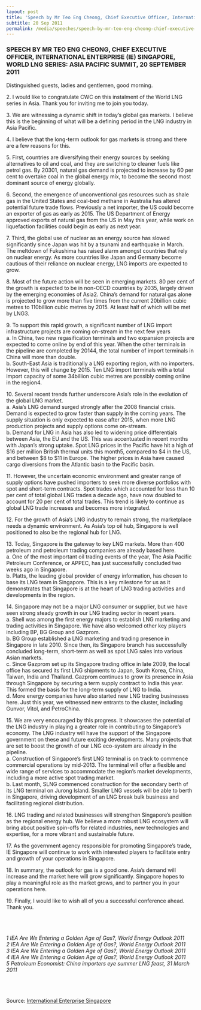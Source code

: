 ```yaml
---
layout: post
title: 'Speech by Mr Teo Eng Cheong, Chief Executive Officer, International Enterprise (IE) Singapore, World LNG Series: Asia Pacific Summit, 20 September 2011'
subtitle: 20 Sep 2011
permalink: /media/speeches/speech-by-mr-teo-eng-cheong-chief-executive-officer-international-enterprise-(ie)-singapore-world-lng-series-asia-pacific-summit-20-september-2011
---
```


### SPEECH BY MR TEO ENG CHEONG, CHIEF EXECUTIVE OFFICER, INTERNATIONAL ENTERPRISE (IE) SINGAPORE, WORLD LNG SERIES: ASIA PACIFIC SUMMIT, 20 SEPTEMBER 2011

Distinguished guests, ladies and gentlemen, good morning.

2.&nbsp;I would like to congratulate CWC on this instalment of the World LNG series in Asia. Thank you for inviting me to join you today.

3.&nbsp;We are witnessing a dynamic shift in today’s global gas markets. I believe this is the beginning of what will be a defining period in the LNG industry in Asia Pacific.

4.&nbsp;I believe that the long-term outlook for gas markets is strong and there are a few reasons for this.

5.&nbsp;First, countries are diversifying their energy sources by seeking alternatives to oil and coal, and they are switching to cleaner fuels like petrol gas. By 20301, natural gas demand is projected to increase by 60 per cent to overtake coal in the global energy mix, to become the second most dominant source of energy globally.

6.&nbsp;Second, the emergence of unconventional gas resources such as shale gas in the United States and coal-bed methane in Australia has altered potential future trade flows. Previously a net importer, the US could become an exporter of gas as early as 2015. The US Department of Energy approved exports of natural gas from the US in May this year, while work on liquefaction facilities could begin as early as next year.

7.&nbsp;Third, the global use of nuclear as an energy source has slowed significantly since Japan was hit by a tsunami and earthquake in March. The meltdown of Fukushima has raised alarm amongst countries that rely on nuclear energy. As more countries like Japan and Germany become cautious of their reliance on nuclear energy, LNG imports are expected to grow.

8.&nbsp;Most of the future action will be seen in emerging markets. 80 per cent of the growth is expected to be in non-OECD countries by 2035, largely driven by the emerging economies of Asia2. China’s demand for natural gas alone is projected to grow more than five times from the current 20billion cubic metres to 110billion cubic metres by 2015. At least half of which will be met by LNG3.

9.&nbsp;To support this rapid growth, a significant number of LNG import infrastructure projects are coming on-stream in the next few years  
a.&nbsp;In China, two new regasification terminals and two expansion projects are expected to come online by end of this year. When the other terminals in the pipeline are completed by 20144, the total number of import terminals in China will more than double.  
b.&nbsp;South-East Asia is traditionally a LNG exporting region, with no importers. However, this will change by 2015. Ten LNG import terminals with a total import capacity of some 34billion cubic metres are possibly coming online in the region4.

10.&nbsp;Several recent trends further underscore Asia’s role in the evolution of the global LNG market.  
a.&nbsp;Asia’s LNG demand surged strongly after the 2008 financial crisis. Demand is expected to grow faster than supply in the coming years. The supply situation is only expected to ease after 2015, when more LNG production projects and supply options come on-stream.  
b.&nbsp;Demand for LNG in Asia has also led to widening price differentials between Asia, the EU and the US. This was accentuated in recent months with Japan’s strong uptake. Spot LNG prices in the Pacific have hit a high of $16 per million British thermal units this month5, compared to $4 in the US, and between $8 to $11 in Europe. The higher prices in Asia have caused cargo diversions from the Atlantic basin to the Pacific basin.

11.&nbsp;However, the uncertain economic environment and greater range of supply options have pushed importers to seek more diverse portfolios with spot and short-term contracts. Spot trades which accounted for less than 10 per cent of total global LNG trades a decade ago, have now doubled to account for 20 per cent of total trades. This trend is likely to continue as global LNG trade increases and becomes more integrated.

12.&nbsp;For the growth of Asia’s LNG industry to remain strong, the marketplace needs a dynamic environment. As Asia’s top oil hub, Singapore is well positioned to also be the regional hub for LNG.

13.&nbsp;Today, Singapore is the gateway to key LNG markets. More than 400 petroleum and petroleum trading companies are already based here.  
a.&nbsp;One of the most important oil trading events of the year, The Asia Pacific Petroleum Conference, or APPEC, has just successfully concluded two weeks ago in Singapore.  
b.&nbsp;Platts, the leading global provider of energy information, has chosen to base its LNG team in Singapore. This is a key milestone for us as it demonstrates that Singapore is at the heart of LNG trading activities and developments in the region.

14.&nbsp;Singapore may not be a major LNG consumer or supplier, but we have seen strong steady growth in our LNG trading sector in recent years.  
a.&nbsp;Shell was among the first energy majors to establish LNG marketing and trading activities in Singapore. We have also welcomed other key players including BP, BG Group and Gazprom.  
b.&nbsp;BG Group established a LNG marketing and trading presence in Singapore in late 2010. Since then, its Singapore branch has successfully concluded long-term, short-term as well as spot LNG sales into various Asian markets.   
c.&nbsp;Since Gazprom set up its Singapore trading office in late 2009, the local office has secured its first LNG shipments to Japan, South Korea, China, Taiwan, India and Thailand. Gazprom continues to grow its presence in Asia through Singapore by securing a term supply contract to India this year. This formed the basis for the long-term supply of LNG to India.  
d.&nbsp;More energy companies have also started new LNG trading businesses here. Just this year, we witnessed new entrants to the cluster, including Gunvor, Vitol, and PetroChina.

15.&nbsp;We are very encouraged by this progress. It showcases the potential of the LNG industry in playing a greater role in contributing to Singapore’s economy. The LNG industry will have the support of the Singapore government on these and future exciting developments. Many projects that are set to boost the growth of our LNG eco-system are already in the pipeline.  
a.&nbsp;Construction of Singapore’s first LNG terminal is on track to commence commercial operations by mid-2013. The terminal will offer a flexible and wide range of services to accommodate the region’s market developments, including a more active spot trading market.  
b.&nbsp;Last month, SLNG commenced construction for the secondary berth of its LNG terminal on Jurong Island. Smaller LNG vessels will be able to berth in Singapore, driving development of an LNG break bulk business and facilitating regional distribution.

16.&nbsp;LNG trading and related businesses will strengthen Singapore’s position as the regional energy hub. We believe a more robust LNG ecosystem will bring about positive spin-offs for related industries, new technologies and expertise, for a more vibrant and sustainable future.

17.&nbsp;As the government agency responsible for promoting Singapore’s trade, IE Singapore will continue to work with interested players to facilitate entry and growth of your operations in Singapore.

18.&nbsp;In summary, the outlook for gas is a good one. Asia’s demand will increase and the market here will grow significantly. Singapore hopes to play a meaningful role as the market grows, and to partner you in your operations here.

19.&nbsp;Finally, I would like to wish all of you a successful conference ahead. Thank you.  
<br><br><br>




*1 IEA Are We Entering a Golden Age of Gas?, World Energy Outlook 2011*  
*2 IEA Are We Entering a Golden Age of Gas?, World Energy Outlook 2011*  
*3 IEA Are We Entering a Golden Age of Gas?, World Energy Outlook 2011*  
*4 IEA Are We Entering a Golden Age of Gas?, World Energy Outlook 2011*  
*5 Petroleum Economist: China importers eye summer LNG feast, 31 March 2011*  
<br><br><br>



Source: [<a href="https://www.iesingapore.gov.sg/Media-Centre/Speeches/2011/9/Speech-by-Mr-Teo-Eng-Cheong-Chief-Executive-Officer-International-Enterprise-IE-Singapore" target="_blank">International Enterprise Singapore</a>](https://www.iesingapore.gov.sg/Media-Centre/Speeches/2011/9/Speech-by-Mr-Teo-Eng-Cheong-Chief-Executive-Officer-International-Enterprise-IE-Singapore)
